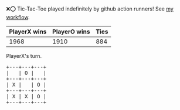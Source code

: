 :x::o: Tic-Tac-Toe played indefinitely by github action runners! See [my workflow](.github/workflows/play.yaml).

|PlayerX wins|PlayerO wins|Ties|
|-|-|-|
|1968|1910|884|

PlayerX's turn.

<pre>
+---+---+---+
|   | O |   |
+---+---+---+
| X |   | O |
+---+---+---+
| X | X | O |
+---+---+---+
</pre>